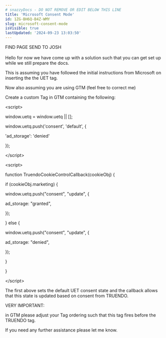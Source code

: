 ```yaml
---
# snazzyDocs - DO NOT REMOVE OR EDIT BELOW THIS LINE
title: 'Microsoft Consent Mode'
id: 1ZG-BH6Q-B4Z-WMY
slug: microsoft-consent-mode
isVisible: true
lastUpdated: '2024-09-23 13:03:50'
---
```

FIND PAGE SEND TO JOSH<br />
<br />
Hello for now we have come up with a solution such that you can get set up while we still prepare the docs.

This is assuming you have followed the initial instructions from Microsoft on inserting the the UET tag.

Now also assuming you are using GTM (feel free to correct me)

Create a custom Tag in GTM containing the following:

&lt;script&gt;

window.uetq = window.uetq || \[\];

window.uetq.push('consent', 'default', {

'ad\_storage': 'denied'

});

&lt;/script&gt;

&lt;script&gt;

function TruendoCookieControlCallback(cookieObj) {

if (cookieObj.marketing) {

window.uetq.push("consent", "update", {

ad\_storage: "granted",

});

} else {

window.uetq.push("consent", "update", {

ad\_storage: "denied",

});

}

}

&lt;/script&gt;

The first above sets the default UET consent state and the callback allows that this state is updated based on consent from TRUENDO.

VERY IMPORTANT:

in GTM please adjust your Tag ordering such that this tag fires before the TRUENDO tag.

If you need any further assistance please let me know.